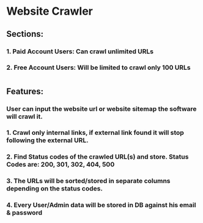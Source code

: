 # Website Crawler

## Sections:
### 1. Paid Account Users: Can crawl unlimited URLs
### 2. Free Account Users: Will be limited to crawl only 100 URLs

#

## Features:
### User can input the website url or website sitemap the software will crawl it.

### 1. Crawl only internal links, if external link found it will stop following the external URL.
### 2. Find Status codes of the crawled URL(s) and store. Status Codes are: 200, 301, 302, 404, 500
### 3. The URLs will be sorted/stored in separate columns depending on the status codes.
### 4. Every User/Admin data will be stored in DB against his email & password
